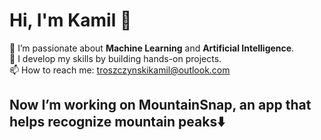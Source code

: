 # Hi, I'm Kamil 👋
🚀 I’m passionate about **Machine Learning** and **Artificial Intelligence**.  
🎯 I develop my skills by building hands-on projects.  
📫 How to reach me: troszczynskikamil@outlook.com

## Now I’m working on MountainSnap, an app that helps recognize mountain peaks⬇️

<!--
**Kamil-Troszczynski/Kamil-Troszczynski** is a ✨ _special_ ✨ repository because its `README.md` (this file) appears on your GitHub profile.

Here are some ideas to get you started:

- 🔭 I’m currently working on ...
- 🌱 I’m currently learning ...
- 👯 I’m looking to collaborate on ...
- 🤔 I’m looking for help with ...
- 💬 Ask me about ...
- 📫 How to reach me: ...
- 😄 Pronouns: ...
- ⚡ Fun fact: ...
-->
